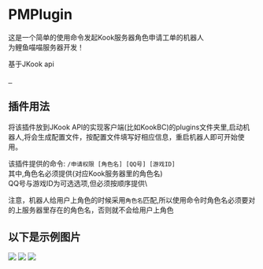 # PMPlugin

这是一个简单的使用命令发起Kook服务器角色申请工单的机器人\
为鲤鱼喵喵服务器开发！

基于JKook api
<p>
    <a  href="https://www.oracle.com/java/technologies/javase/javase-jdk8-downloads.html">
		<img src="https://img.shields.io/badge/JDK-8+-green.svg"  alt=""/>
	</a>
    <a href= "https://github.com/SNWCreations/JKook">
        <img src="https://img.shields.io/badge/-JKook-red" alt="">
    </a>
    <a href= "https://github.com/SNWCreations/KookBC">
        <img src="https://img.shields.io/badge/-KookBC-red" alt="">
    </a>
</p>

## 插件用法

将该插件放到JKook API的实现客户端(比如KookBC)的plugins文件夹里,启动机器人,将会生成配置文件，按配置文件填写好相应信息，重启机器人即可开始使用。

该插件提供的命令: `/申请权限 [角色名] [QQ号] [游戏ID]` \
其中,角色名必须提供(对应Kook服务器里的角色名)\
QQ号与游戏ID为可选选项,但必须按顺序提供\

注意，机器人给用户上角色的时候采用`角色名`匹配,所以使用命令时角色名必须要对的上服务器里存在的角色名，否则就不会给用户上角色

## 以下是示例图片

<img src="https://img.kookapp.cn/assets/2023-03/5oTE2e81KK0al05c.png">
<img src="https://img.kookapp.cn/assets/2023-03/gRADS2qPVv0b302s.png">
<img src="https://img.kookapp.cn/assets/2023-03/rA53ghQJUC0g507f.png">
